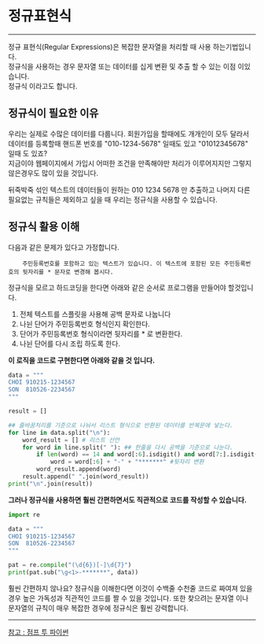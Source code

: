 # 정규표현식

***

정규 표현식(Regular Expressions)은 복잡한 문자열을 처리할 때 사용 하는기법입니다.\
정규식을 사용하는 경우 문자열 또는 데이터를 십게 변환 및 추출 할 수 있는 이점 이있습니다.\
정규식 이라고도 합니다.

## 정규식이 필요한 이유

우리는 실제로 수많은 데이터를 다룹니다. 회원가입을 할때에도 개개인이 모두 달라서 데이터를 등록할때 핸드폰 번호를 "010-1234-5678" 일때도 있고 "01012345678" 일때 도 있죠?\
지금이야 웹페이지에서 가입시 어떠한 조건을 만족해야만 처리가 이루어지지만 그렇지 않은경우도 많이 있을 것입니다.

뒤죽박죽 섞인 텍스트의 데이터들이 원하는 010 1234 5678 만 추출하고 나머지 다른 필요없는 규칙들은 제외하고 싶을 때 우리는 정규식을 사용할 수 있습니다.

## 정규식 활용 이해

다음과 같은 문제가 있다고 가정합니다.

```
    주민등록번호를 포함하고 있는 텍스트가 있습니다. 이 텍스트에 포함된 모든 주민등록번호의 뒷자리를 * 문자로 변경해 봅시다.
```

정규식을 모르고 하드코딩을 한다면 아래와 같은 순서로 프로그램을 만들어야 할것입니다.

1. 전체 텍스트를 스플릿을 사용해 공백 문자로 나눕니다
2. 나뉜 단어가 주민등록번호 형식인지 확인한다.
3. 단어가 주민등록번호 형식이라면 뒷자리를 \* 로 변환한다.
4. 나뉜 단어를 다시 조립 하도록 한다.

**이 로직을 코드로 구현한다면 아래와 같을 것 입니다.**

```python
data = """
CHOI 910215-1234567
SON  810526-2234567
"""

result = []

## 줄바꿈처리를 기준으로 나눠서 리스트 형식으로 반환된 데이터를 반복문에 넣는다.
for line in data.split("\n"):    
    word_result = [] # 리스트 선언
    for word in line.split(" "): ## 한줄을 다시 공백을 기준으로 나눈다.
        if len(word) == 14 and word[:6].isdigit() and word[7:].isdigit(): #주민등록번호를 확인한다.
            word = word[:6] + "-" + "*******" #뒷자리 변환
        word_result.append(word) 
    result.append(" ".join(word_result))
print("\n".join(result))
```

**그러나 정규식을 사용하면 훨씬 간편하면서도 직관적으로 코드를 작성할 수 있습니다.**

```python
import re 

data = """
CHOI 910215-1234567
SON  810526-2234567
"""

pat = re.compile("(\d{6})[-]\d{7}")
print(pat.sub("\g<1>-*******", data))
```

훨씬 간편하지 않나요? 정규식을 이해한다면 이것이 수백줄 수천줄 코드로 짜여져 있을경우 높은 가독성과 직관적인 코드를 짤 수 있을 것입니다. 또한 찾으려는 문자열 이나 문자열의 규칙이 매우 복잡한 경우에 정규식은 훨씬 강력합니다.

***

[참고 : 점프 투 파이썬](https://wikidocs.net/1642)
